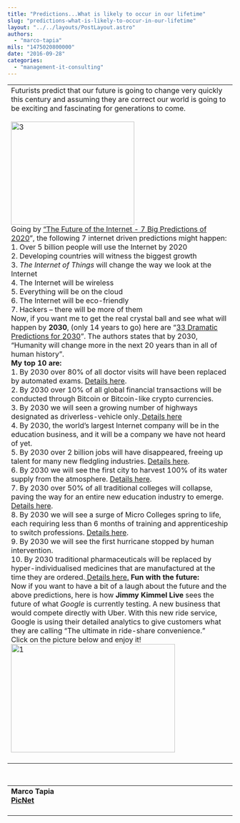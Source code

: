 ```yaml
---
title: "Predictions...What is likely to occur in our lifetime"
slug: "predictions-what-is-likely-to-occur-in-our-lifetime"
layout: "../../layouts/PostLayout.astro"
authors: 
  - "marco-tapia"
mils: "1475020800000"
date: "2016-09-28"
categories: 
  - "management-it-consulting"
---
```


<table><tbody><tr><td width="900">Futurists predict that our future is going to change very quickly this century and assuming they are correct our world is going to be exciting and fascinating for generations to come.<div></div>&nbsp;<div></div><a href="https://picnet.com.au/blogs/marco/files/2016/09/3.png" rel="attachment wp-att-368"><img class="aligncenter size-full wp-image-368 migrated-image" src="images/3.png" alt="3" width="276" height="231"></a><div></div>Going by <a href="http://picnetltdpty.cmail19.com/t/t-l-hyhlwk-dkllkhurk-r/">“The Future of the Internet - 7 Big Predictions of 2020</a>”, the following 7 internet driven predictions might happen:<div></div>1. Over 5 billion people will use the Internet by 2020<div></div>2. Developing countries will witness the biggest growth<div></div>3. <em>The Internet of Things</em> will change the way we look at the Internet<div></div>4. The Internet will be wireless<div></div>5. Everything will be on the cloud<div></div>6. The Internet will be eco-friendly<div></div>7. Hackers – there will be more of them<div></div>Now, if you want me to get the real crystal ball and see what will happen by <strong>2030</strong>, (only 14 years to go) here are “<a href="http://picnetltdpty.cmail19.com/t/t-l-hyhlwk-dkllkhurk-y/">33 Dramatic Predictions for 2030</a>”. The authors states that by 2030, “Humanity will change more in the next 20 years than in all of human history”.<div></div><strong>My top 10 are:</strong><div></div>1. By 2030 over 80% of all doctor visits will have been replaced by automated exams. <a href="http://picnetltdpty.cmail19.com/t/t-l-hyhlwk-dkllkhurk-j/">Details here</a>.<div></div>2. By 2030 over 10% of all global financial transactions will be conducted through Bitcoin or Bitcoin-like crypto currencies.<div></div>3. By 2030 we will seen a growing number of highways designated as driverless-vehicle only.<a href="http://picnetltdpty.cmail19.com/t/t-l-hyhlwk-dkllkhurk-i/"> </a><a href="http://picnetltdpty.cmail19.com/t/t-l-hyhlwk-dkllkhurk-d/">Details here</a><div></div>4. By 2030, the world’s largest Internet company will be in the education business, and it will be a company we have not heard of yet.<div></div>5. By 2030 over 2 billion jobs will have disappeared, freeing up talent for many new fledgling industries. <a href="http://picnetltdpty.cmail19.com/t/t-l-hyhlwk-dkllkhurk-h/">Details here</a>.<div></div>6. By 2030 we will see the first city to harvest 100% of its water supply from the atmosphere. <a href="http://picnetltdpty.cmail19.com/t/t-l-hyhlwk-dkllkhurk-k/">Details here</a>.<div></div>7. By 2030 over 50% of all traditional colleges will collapse, paving the way for an entire new education industry to emerge. <a href="http://picnetltdpty.cmail19.com/t/t-l-hyhlwk-dkllkhurk-u/">Details here</a>.<div></div>8. By 2030 we will see a surge of Micro Colleges spring to life, each requiring less than 6 months of training and apprenticeship to switch professions. <a href="http://picnetltdpty.cmail19.com/t/t-l-hyhlwk-dkllkhurk-o/">Details here</a>.<div></div>9. By 2030 we will see the first hurricane stopped by human intervention.<div></div>10. By 2030 traditional pharmaceuticals will be replaced by hyper-individualised medicines that are manufactured at the time they are ordered.<a href="http://picnetltdpty.cmail19.com/t/t-l-hyhlwk-dkllkhurk-b/"> </a><a href="http://picnetltdpty.cmail19.com/t/t-l-hyhlwk-dkllkhurk-n/">Details here</a><a href="http://picnetltdpty.cmail19.com/t/t-l-hyhlwk-dkllkhurk-p/">.</a> <strong>Fun with the future:</strong><div></div>Now if you want to have a bit of a laugh about the future and the above predictions, here is how<strong> Jimmy Kimmel Live </strong>sees the future of what<em> Google</em> is currently testing. A new business that would compete directly with Uber. With this new ride service, Google is using their detailed analytics to give customers what they are calling “The ultimate in ride-share convenience.”<div></div>Click on the picture below and enjoy it!<div></div><a href="https://www.youtube.com/watch?v=IAEGUYkpfik&amp;feature=youtu.be" rel="attachment wp-att-370"><img class="aligncenter size-full wp-image-370 migrated-image" src="images/1.jpg" alt="1" width="367" height="243"></a><div></div>&nbsp;</td></tr></tbody></table>

 

<table><tbody><tr><td width="900"><strong>Marco Tapia</strong><div></div><a href="http://picnetltdpty.cmail19.com/t/t-l-hyhlwk-dkllkhurk-m/"><strong>PicNet</strong></a><div></div>&nbsp;</td></tr></tbody></table>
